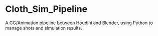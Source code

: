 # Cloth_Sim_Pipeline
A CG/Animation pipeline between Houdini and Blender, using Python to manage shots and simulation results.
